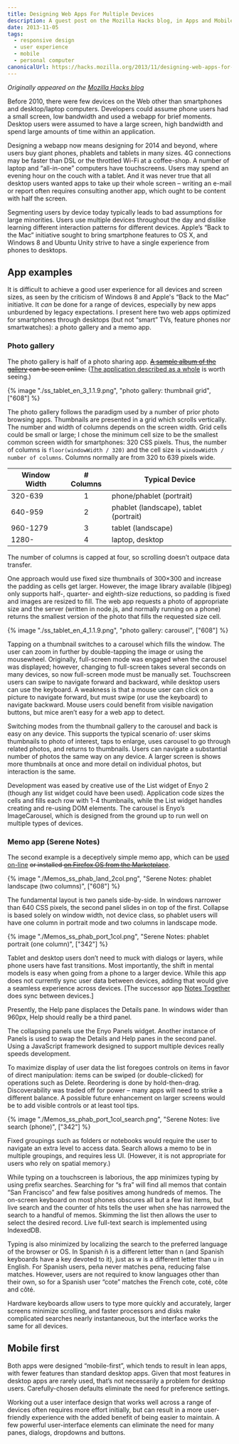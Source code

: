 ```yaml
---
title: Designing Web Apps For Multiple Devices
description: A guest post on the Mozilla Hacks blog, in Apps and Mobile
date: 2013-11-05
tags:
  - responsive design
  - user experience
  - mobile
  - personal computer
canonicalUrl: https://hacks.mozilla.org/2013/11/designing-web-apps-for-multiple-devices/
---
```


*Originally appeared on the [Mozilla Hacks blog](https://hacks.mozilla.org/2013/11/designing-web-apps-for-multiple-devices/)*

Before 2010, there were few devices on the Web other than smartphones and desktop/laptop computers. Developers could assume phone users had a small screen, low bandwidth and used a webapp for brief moments. Desktop users were assumed to have a large screen, high bandwidth and spend large amounts of time within an application.

Designing a webapp now means designing for 2014 and beyond, where users buy giant phones, phablets and tablets in many sizes. 4G connections may be faster than DSL or the throttled Wi-Fi at a coffee-shop. A number of laptop and “all-in-one” computers have touchscreens. Users may spend an evening hour on the couch with a tablet. And it was never true that all desktop users wanted apps to take up their whole screen – writing an e-mail or report often requires consulting another app, which ought to be content with half the screen.

Segmenting users by device today typically leads to bad assumptions for large minorities. Users use multiple devices throughout the day and dislike learning different interaction patterns for different devices. Apple’s “Back to the Mac” initiative sought to bring smartphone features to OS X, and Windows 8 and Ubuntu Unity strive to have a single experience from phones to desktops.

## App examples

It is difficult to achieve a good user experience for all devices and screen sizes, as seen by the criticism of Windows 8 and Apple's “Back to the Mac” initiative. It *can* be done for a range of devices, especially by new apps unburdened by legacy expectations. I present here two web apps optimized for smartphones through desktops (but not “smart” TVs, feature phones nor smartwatches): a photo gallery and a memo app.

### Photo gallery

The photo gallery is half of a photo sharing app. ~~[A sample album of the gallery](http://hominidsoftware.com:1234/) can be seen online.~~ ([The application described as a whole](https://hominidsoftware.com/zapphotoshare/index.html) is worth seeing.)

{% image "./ss_tablet_en_3_1.1.9.png", "photo gallery: thumbnail grid", ["608"] %}

The photo gallery follows the paradigm used by a number of prior photo browsing apps. Thumbnails are presented in a grid which scrolls vertically. The number and width of columns depends on the screen width. Grid cells could be small or large; I chose the minimum cell size to be the smallest common screen width for smartphones: 320 CSS pixels. Thus, the number of columns is `floor(windowWidth / 320)` and the cell size is `windowWidth / number of columns`. Columns normally are from 320 to 639 pixels wide.

| Window Width   |  # Columns   | Typical Device                         |
|----------------|:------------:|----------------------------------------|
| 320-639        |      1       | phone/phablet (portrait)               |
| 640-959        |      2       | phablet (landscape), tablet (portrait) |
| 960-1279       |      3       | tablet (landscape)                     |
| 1280-          |      4       | laptop, desktop                        |

The number of columns is capped at four, so scrolling doesn’t outpace data transfer.

One approach would use fixed size thumbnails of 300×300 and increase the padding as cells get larger. However, the image library available (libjpeg) only supports half-, quarter- and eighth-size reductions, so padding is fixed and images are resized to fill. The web app requests a photo of appropriate size and the server (written in node.js, and normally running on a phone) returns the smallest version of the photo that fills the requested size cell.

{% image "./ss_tablet_en_4_1.1.9.png", "photo gallery: carousel", ["608"] %}


Tapping on a thumbnail switches to a carousel which fills the window. The user can zoom in further by double-tapping the image or using the mousewheel. Originally, full-screen mode was engaged when the carousel was displayed; however, changing to full-screen takes several seconds on many devices, so now full-screen mode must be manually set. Touchscreen users can swipe to navigate forward and backward, while desktop users can use the keyboard. A weakness is that a mouse user can click on a picture to navigate forward, but must swipe (or use the keyboard) to navigate backward. Mouse users could benefit from visible navigation buttons, but mice aren’t easy for a web app to detect.

Switching modes from the thumbnail gallery to the carousel and back is easy on any device. This supports the typical scenario of: user skims thumbnails to photo of interest, taps to enlarge, uses carousel to go through related photos, and returns to thumbnails. Users can navigate a substantial number of photos the same way on any device. A larger screen is shows more thumbnails at once and more detail on individual photos, but interaction is the same.

Development was eased by creative use of the List widget of Enyo 2 (though any list widget could have been used). Application code sizes the cells and fills each row with 1-4 thumbnails, while the List widget handles creating and re-using DOM elements. The carousel is Enyo’s ImageCarousel, which is designed from the ground up to run well on multiple types of devices.

### Memo app (Serene Notes)

The second example is a deceptively simple memo app, which can be [used on-line](https://serenenotes.hominidsoftware.com/) ~~or installed [on Firefox OS from the Marketplace](https://marketplace.firefox.com/app/searchable-memos/)~~.


{% image "./Memos_ss_phab_land_2col.png", "Serene Notes: phablet landscape (two columns)", ["608"] %}

The fundamental layout is two panels side-by-side. In windows narrower than 640 CSS pixels, the second panel slides in on top of the first. Collapse is based solely on window width, not device class, so phablet users will have one column in portrait mode and two columns in landscape mode.

{% image "./Memos_ss_phab_port_1col.png", "Serene Notes: phablet portrait (one column)", ["342"] %}

Tablet and desktop users don’t need to muck with dialogs or layers, while phone users have fast transitions. Most importantly, the shift in mental models is easy when going from a phone to a larger device. While this app does not currently sync user data between devices, adding that would give a seamless experience across devices. [The successor app [Notes Together](https://notestogether.hominidsoftware.com/#) does sync between devices.]

Presently, the Help pane displaces the Details pane. In windows wider than 960px, Help should really be a third panel.

The collapsing panels use the Enyo Panels widget. Another instance of Panels is used to swap the Details and Help panes in the second panel. Using a JavaScript framework designed to support multiple devices really speeds development.

To maximize display of user data the list foregoes controls on items in favor of direct manipulation: items can be swiped (or double-clicked) for operations such as Delete. Reordering is done by hold-then-drag. Discoverability was traded off for power – many apps will need to strike a different balance. A possible future enhancement on larger screens would be to add visible controls or at least tool tips.

{% image "./Memos_ss_phab_port_1col_search.png", "Serene Notes: live search (phone)", ["342"] %}


Fixed groupings such as folders or notebooks would require the user to navigate an extra level to access data. Search allows a memo to be in multiple groupings, and requires less UI. (However, it is not appropriate for users who rely on spatial memory.)

While typing on a touchscreen is laborious, the app minimizes typing by using prefix searches. Searching for “s fra” will find all memos that contain “San Francisco” and few false positives among hundreds of memos. The on-screen keyboard on most phones obscures all but a few list items, but live search and the counter of hits tells the user when she has narrowed the search to a handful of memos. Skimming the list then allows the user to select the desired record. Live full-text search is implemented using IndexedDB.

Typing is also minimized by localizing the search to the preferred language of the browser or OS. In Spanish ñ is a different letter than n (and Spanish keyboards have a key devoted to it), just as w is a different letter than u in English. For Spanish users, peña never matches pena, reducing false matches. However, users are not required to know languages other than their own, so for a Spanish user “cote” matches the French cote, coté, côte and côté.

Hardware keyboards allow users to type more quickly and accurately, larger screens minimize scrolling, and faster processors and disks make complicated searches nearly instantaneous, but the interface works the same for all devices.

## Mobile first

Both apps were designed “mobile-first”, which tends to result in lean apps, with fewer features than standard desktop apps. Given that most features in desktop apps are rarely used, that’s not necessarily a problem for desktop users. Carefully-chosen defaults eliminate the need for preference settings.

Working out a user interface design that works well across a range of devices often requires more effort initially, but can result in a more user-friendly experience with the added benefit of being easier to maintain. A few powerful user-interface elements can eliminate the need for many panes, dialogs, dropdowns and buttons.
